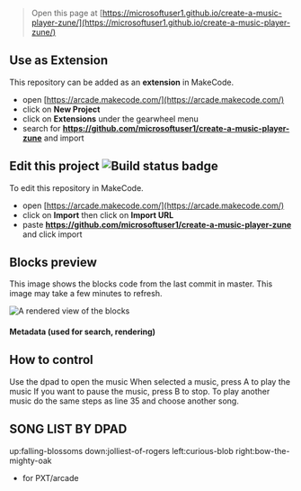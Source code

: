 


> Open this page at [https://microsoftuser1.github.io/create-a-music-player-zune/](https://microsoftuser1.github.io/create-a-music-player-zune/)

## Use as Extension

This repository can be added as an **extension** in MakeCode.

* open [https://arcade.makecode.com/](https://arcade.makecode.com/)
* click on **New Project**
* click on **Extensions** under the gearwheel menu
* search for **https://github.com/microsoftuser1/create-a-music-player-zune** and import

## Edit this project ![Build status badge](https://github.com/microsoftuser1/create-a-music-player-zune/workflows/MakeCode/badge.svg)

To edit this repository in MakeCode.

* open [https://arcade.makecode.com/](https://arcade.makecode.com/)
* click on **Import** then click on **Import URL**
* paste **https://github.com/microsoftuser1/create-a-music-player-zune** and click import

## Blocks preview

This image shows the blocks code from the last commit in master.
This image may take a few minutes to refresh.

![A rendered view of the blocks](https://github.com/microsoftuser1/create-a-music-player-zune/raw/master/.github/makecode/blocks.png)

#### Metadata (used for search, rendering)

## How to control
Use the dpad to open the music
When selected a music, press A to play the music
If you want to pause the music, press B to stop.
To play another music do the same steps as line 35 and choose another song.

## SONG LIST BY DPAD
up:falling-blossoms
down:jolliest-of-rogers
left:curious-blob
right:bow-the-mighty-oak

* for PXT/arcade
<script src="https://makecode.com/gh-pages-embed.js"></script><script>makeCodeRender("{{ site.makecode.home_url }}", "{{ site.github.owner_name }}/{{ site.github.repository_name }}");</script>
